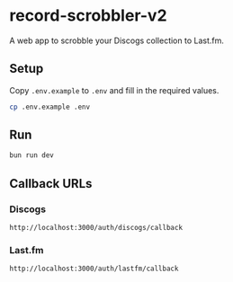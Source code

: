 # record-scrobbler-v2

A web app to scrobble your Discogs collection to Last.fm.

## Setup

Copy `.env.example` to `.env` and fill in the required values.

```bash
cp .env.example .env
```

## Run

```bash
bun run dev
```

## Callback URLs

### Discogs

`http://localhost:3000/auth/discogs/callback`

### Last.fm

`http://localhost:3000/auth/lastfm/callback`
